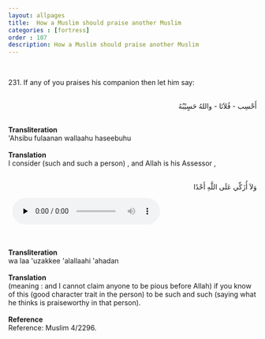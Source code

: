 ```yaml
---
layout: allpages
title:  How a Muslim should praise another Muslim
categories : [fortress]
order : 107
description: How a Muslim should praise another Muslim
---
```

&nbsp;
<div class="extra">231. If any of you praises his companion then let him say:</div>
&nbsp;
<div class="arabictext" dir="RTL">

أَحْسِب - فُلاَنَا - واللهُ حَسٍيْبُهُ

</div>
&nbsp;

<div class="duaextra" tabindex="0">
<div><strong>Transliteration</strong></div>
<div class="extra">'Ahsibu fulaanan wallaahu haseebuhu</div>
</div>
&nbsp;
<div class="duaextra" tabindex="0">
<div><strong>Translation</strong></div>
<div class="extra">I consider (such and such a person) , and Allah is his Assessor ,</div>
</div>
&nbsp;
<div class="arabictext" dir="RTL">

وَلاَ أُزَكِّي عَلَى اللَّهِ أَحْدًا

</div>
&nbsp;


<audio controls  preload="none">
  <source src="{{ site.baseurl }}/audio/fortress/232.mp3" type="audio/mpeg">
Your browser does not support the audio element.
</audio>

&nbsp;
<div class="duaextra" tabindex="0">
<div><strong>Transliteration</strong></div>
<div class="extra">wa laa 'uzakkee 'alallaahi 'ahadan</div>
</div>
&nbsp;
<div class="duaextra" tabindex="0">
<div><strong>Translation</strong></div>
<div class="extra">(meaning : and I cannot claim anyone to be pious before Allah) if you know of this (good character trait in the person) to be such and such (saying what he thinks is praiseworthy in that person).</div>
</div>
&nbsp;
<div class="duaextra" tabindex="0">
<div><strong>Reference</strong></div>
<div class="extra">Reference: Muslim 4/2296.</div>
</div>
